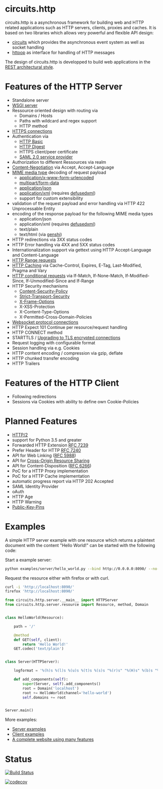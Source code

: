 circuits.http
=============

circuits.http is a asynchronous framework for building web and HTTP related applications such as HTTP servers, clients, proxies and caches.
It is based on two libraries  which allows very powerful and flexible API design:
* [circuits](https://github.com/circuits/circuits) which provides the asynchronous event system as well as socket handling
* [httoop](https://github.com/spaceone/httoop) as interface for handling of HTTP messages

The design of circuits.http is developped to build web applications in the [REST architectural style](http://www.ics.uci.edu/~fielding/pubs/dissertation/rest_arch_style.htm).

Features of the HTTP Server
===========================
* Standalone server
* [WSGI server](https://www.python.org/dev/peps/pep-0333/)
* Ressource oriented design with routing via
  * Domains / Hosts
  * Paths with wildcard and regex support
  * HTTP method
* [HTTPS connections](https://tools.ietf.org/html/rfc2818)
* Authentication via
  * [HTTP Basic](https://tools.ietf.org/html/rfc2617#section-2)
  * [HTTP Digest](https://tools.ietf.org/html/rfc2617#section-3)
  * HTTPS client/peer certificate
  * [SAML 2.0 service provider](https://docs.oasis-open.org/security/saml/v2.0/saml-core-2.0-os.pdf)
* Authorization to different Ressources via realm
* [Content-Negotiation](https://tools.ietf.org/html/rfc2295) via Accept, Accept-Language
* [MIME media type](http://www.iana.org/assignments/media-types/media-types.xhtml) decoding of request payload
  * [application/x-www-form-urlencoded](http://www.iana.org/assignments/media-types/application/x-www-form-urlencoded)
  * [multipart/form-data](http://www.iana.org/assignments/media-types/multipart/form-data)
  * [application/json](http://www.iana.org/assignments/media-types/application/json)
  * [application/xml](http://www.iana.org/assignments/media-types/application/xml) (requires [defusedxml](https://github.com/tiran/defusedxml))
  * support for custom extensibility
* validation of the request payload and error handling via HTTP 422 Unprocessable Entity
* encoding of the response payload for the following MIME media types
  * application/json
  * application/xml (requires [defusedxml](https://github.com/tiran/defusedxml))
  * text/plain
  * text/html (via [genshi](https://genshi.edgewall.org/))
* HTTP redirections via 3XX status codes
* HTTP Error handling via 4XX and 5XX status codes
* Internationalization support via gettext using HTTP Accept-Language and Content-Language
* [HTTP Range requests](https://tools.ietf.org/html/rfc7233)
* [HTTP Caching](https://tools.ietf.org/html/rfc7234) via Cache-Control, Expires, E-Tag, Last-Modified, Pragma and Vary
* [HTTP conditional requests](http://tools.ietf.org/html/7232) via If-Match, If-None-Match, If-Modified-Since, If-Unmodified-Since and If-Range
* HTTP Security mechanisms
  * [Content-Security-Policy](https://content-security-policy.com/)
  * [Strict-Transport-Security](https://tools.ietf.org/html/rfc6797)
  * [X-Frame-Options](https://tools.ietf.org/html/rfc7034)
  * X-XSS-Protection
  * X-Content-Type-Options
  * X-Permitted-Cross-Domain-Policies
* [Websocket protocol connections](https://tools.ietf.org/html/rfc6455)
* HTTP Expect 101 Continue per resource/request handling
* HTTP CONNECT method
* STARTTLS / [Upgrading to TLS encrypted connections](http://tools.ietf.org/html/2817)
* Request logging with configurable format
* Session handling via e.g. Cookies
* HTTP content encoding / compression via gzip, deflate
* HTTP chunked transfer encoding
* HTTP Trailers

Features of the HTTP Client
===========================
* Following redirections
* Sessions via Cookies with ability to define own Cookie-Policies

Planned Features
================
* [HTTP/2](https://http2.github.io/)
* support for Python 3.5 and greater
* Forwarded HTTP Extension [RFC 7239](https://tools.ietf.org/html/rfc7239)
* Prefer Header for HTTP [RFC 7240](https://tools.ietf.org/html/rfc7240)
* API for Web Linking ([RFC 5988](http://tools.ietf.org/html/5988))
* API for [Cross-Origin Resource Sharing](http://www.w3.org/TR/cors/)
* API for Content-Disposition ([RFC 6266](http://tools.ietf.org/html/6266))
* PoC for a HTTP Proxy implementation
* PoC for a HTTP Cache implementation
* automatic progress report via HTTP 202 Accepted
* SAML Identity Provider
* oAuth
* HTTP Age
* HTTP Warning
* [Public-Key-Pins](https://tools.ietf.org/html/rfc7469)

Examples
========
A simple HTTP server example with one resource which returns a plaintext document with the content "Hello World!" can be started with the following code:


Start a example server:
```sh
python examples/server/hello_world.py --bind http://0.0.0.0:8090/ --no-daemon
```

Request the resource either with firefox or with curl.
```sh
curl -i 'http://localhost:8090/'
firefox 'http://localhost:8090/'
```

```python
from circuits.http.server.__main__ import HTTPServer
from circuits.http.server.resource import Resource, method, Domain


class HelloWorld(Resource):

	path = '/'

	@method
	def GET(self, client):
		return 'Hello World!'
	GET.codec('text/plain')


class Server(HTTPServer):

	logformat = '%(h)s %(l)s %(u)s %(t)s %(s)s "%(r)s" "%(H)s" %(b)s "%(f)s" "%(a)s"'

	def add_components(self):
		super(Server, self).add_components()
		root = Domain('localhost')
		root += HelloWorld(channel='hello-world')
		self.domains += root


Server.main()
```

More examples:
* [Server examples](examples/server/)
* [Client examples](examples/client/)
* [A complete website using many features](https://github.com/spaceone/websites/)

Status
======
[![Build Status](https://travis-ci.org/spaceone/circuits.http.svg)](https://travis-ci.org/circuits/circuits)

[![codecov](https://codecov.io/gh/spaceone/circuits.http/branch/master/graph/badge.svg)](https://codecov.io/gh/circuits/circuits)
